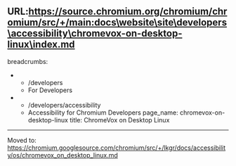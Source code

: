 URL:https://source.chromium.org/chromium/chromium/src/+/main:docs\website\site\developers\accessibility\chromevox-on-desktop-linux\index.md
---
breadcrumbs:
- - /developers
  - For Developers
- - /developers/accessibility
  - Accessibility for Chromium Developers
page_name: chromevox-on-desktop-linux
title: ChromeVox on Desktop Linux
---

Moved to:
<https://chromium.googlesource.com/chromium/src/+/lkgr/docs/accessibility/os/chromevox_on_desktop_linux.md>
